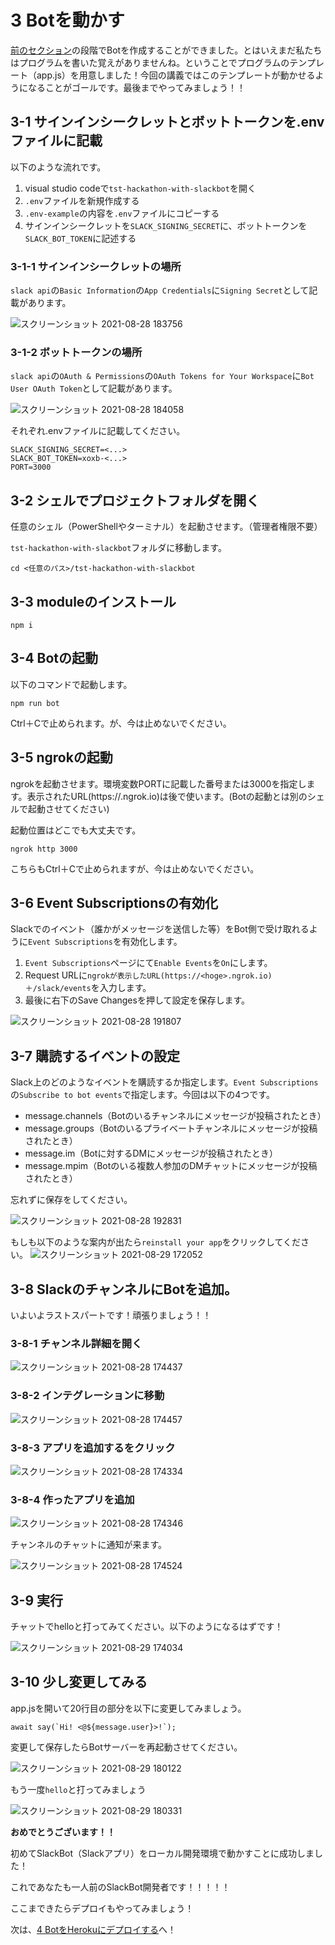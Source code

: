 # 3 Botを動かす
[前のセクション](./create-bot.md)の段階でBotを作成することができました。とはいえまだ私たちはプログラムを書いた覚えがありませんね。ということでプログラムのテンプレート（app.js）を用意しました！今回の講義ではこのテンプレートが動かせるようになることがゴールです。最後までやってみましょう！！

## 3-1 サインインシークレットとボットトークンを.envファイルに記載
以下のような流れです。

1. visual studio codeで`tst-hackathon-with-slackbot`を開く
2. `.env`ファイルを新規作成する
3. `.env-example`の内容を`.env`ファイルにコピーする
4. サインインシークレットを`SLACK_SIGNING_SECRET`に、ボットトークンを`SLACK_BOT_TOKEN`に記述する

### 3-1-1 サインインシークレットの場所
`slack api`の`Basic Information`の`App Credentials`に`Signing Secret`として記載があります。

![スクリーンショット 2021-08-28 183756](https://user-images.githubusercontent.com/38881185/131214639-793048a9-01f0-4539-b9e7-155c47f56ccc.png)


### 3-1-2 ボットトークンの場所
`slack api`の`OAuth & Permissions`の`OAuth Tokens for Your Workspace`に`Bot User OAuth Token`として記載があります。

![スクリーンショット 2021-08-28 184058](https://user-images.githubusercontent.com/38881185/131214644-2684632f-a79f-4516-a75e-bdc6752ec28a.png)


それぞれ.envファイルに記載してください。
```
SLACK_SIGNING_SECRET=<...>
SLACK_BOT_TOKEN=xoxb-<...>
PORT=3000
```

## 3-2 シェルでプロジェクトフォルダを開く

任意のシェル（PowerShellやターミナル）を起動させます。（管理者権限不要）

`tst-hackathon-with-slackbot`フォルダに移動します。

```
cd <任意のパス>/tst-hackathon-with-slackbot
```

## 3-3 moduleのインストール
```
npm i
```

## 3-4 Botの起動
以下のコマンドで起動します。

```
npm run bot
```
Ctrl＋Cで止められます。が、今は止めないでください。

## 3-5 ngrokの起動
ngrokを起動させます。環境変数PORTに記載した番号または3000を指定します。表示されたURL(https://<hoge>.ngrok.io)は後で使います。(Botの起動とは別のシェルで起動させてください)
  
起動位置はどこでも大丈夫です。

```
ngrok http 3000
```
  
こちらもCtrl＋Cで止められますが、今は止めないでください。

## 3-6 Event Subscriptionsの有効化
Slackでのイベント（誰かがメッセージを送信した等）をBot側で受け取れるように`Event Subscriptions`を有効化します。

1. `Event Subscriptions`ページにて`Enable Events`を`On`にします。
2. Request URLに`ngrokが表示したURL(https://<hoge>.ngrok.io)＋/slack/events`を入力します。
3. 最後に右下のSave Changesを押して設定を保存します。


![スクリーンショット 2021-08-28 191807](https://user-images.githubusercontent.com/38881185/131214720-c1dbacae-d68c-45e7-b147-45b1c157ab56.png)

## 3-7 購読するイベントの設定
Slack上のどのようなイベントを購読するか指定します。`Event Subscriptions`の`Subscribe to bot events`で指定します。今回は以下の4つです。

- message.channels（Botのいるチャンネルにメッセージが投稿されたとき）
- message.groups（Botのいるプライベートチャンネルにメッセージが投稿されたとき）
- message.im（Botに対するDMにメッセージが投稿されたとき）
- message.mpim（Botのいる複数人参加のDMチャットにメッセージが投稿されたとき）

忘れずに保存をしてください。

![スクリーンショット 2021-08-28 192831](https://user-images.githubusercontent.com/38881185/131215006-232f7108-2eed-4181-8a87-cac8c30e71b3.png)

もしも以下のような案内が出たら`reinstall your app`をクリックしてください。
![スクリーンショット 2021-08-29 172052](https://user-images.githubusercontent.com/38881185/131243769-62b6dbe5-6777-46e6-ae07-5c74147935c1.png)

## 3-8 SlackのチャンネルにBotを追加。
いよいよラストスパートです！頑張りましょう！！

### 3-8-1 チャンネル詳細を開く

![スクリーンショット 2021-08-28 174437](https://user-images.githubusercontent.com/38881185/131215124-0ab4e26f-c3cf-40fb-a5b0-fc61c290e3cd.png)

### 3-8-2 インテグレーションに移動

![スクリーンショット 2021-08-28 174457](https://user-images.githubusercontent.com/38881185/131215163-c2f56d3d-56f9-435d-82d7-2b8ba93357bd.png)

### 3-8-3 アプリを追加するをクリック

![スクリーンショット 2021-08-28 174334](https://user-images.githubusercontent.com/38881185/131215175-51de0a37-071d-47f8-be59-4b294034e091.png)

### 3-8-4 作ったアプリを追加

![スクリーンショット 2021-08-28 174346](https://user-images.githubusercontent.com/38881185/131215187-45e7a2b5-f7d0-4560-9faa-261eadb0dcd6.png)

チャンネルのチャットに通知が来ます。

![スクリーンショット 2021-08-28 174524](https://user-images.githubusercontent.com/38881185/131215206-c05ea437-b096-436a-9c34-14be69f45f3f.png)

## 3-9 実行
チャットでhelloと打ってみてください。以下のようになるはずです！

![スクリーンショット 2021-08-29 174034](https://user-images.githubusercontent.com/38881185/131244695-15f1e5c3-17cc-4c33-b284-81e3ea64ec20.png)
  
## 3-10 少し変更してみる
app.jsを開いて20行目の部分を以下に変更してみましょう。
  
```
await say(`Hi! <@${message.user}>!`);
```
  
変更して保存したらBotサーバーを再起動させてください。
  
![スクリーンショット 2021-08-29 180122](https://user-images.githubusercontent.com/38881185/131244906-9e91553a-1c55-483f-a0a8-8ba1380050a9.png)

もう一度`hello`と打ってみましょう

![スクリーンショット 2021-08-29 180331](https://user-images.githubusercontent.com/38881185/131244979-1b0b26ec-e4e8-4d09-9338-93da0072bb5a.png)

**おめでとうございます！！**

初めてSlackBot（Slackアプリ）をローカル開発環境で動かすことに成功しました！

これであなたも一人前のSlackBot開発者です！！！！！

ここまできたらデプロイもやってみましょう！

次は、[4 BotをHerokuにデプロイする](./deploy-bot.md)へ！
